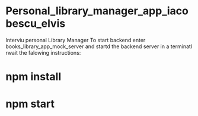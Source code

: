 # Personal_library_manager_app_iacobescu_elvis
 Interviu personal Library Manager
To start backend enter books_library_app_mock_server and startd the backend server in a terminatl rwait the falowing instructions:
# npm install
# npm start
